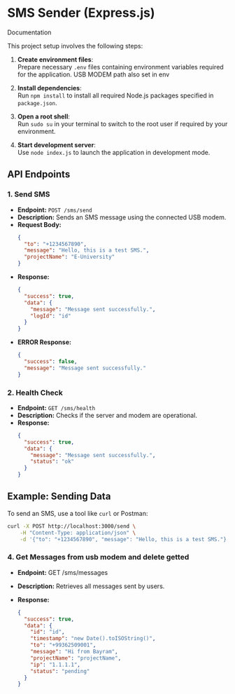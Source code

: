 # SMS Sender (Express.js)

Documentation

This project setup involves the following steps:

1. **Create environment files**:  
   Prepare necessary `.env` files containing environment variables required for the application.
   USB MODEM path also set in env

2. **Install dependencies**:  
   Run `npm install` to install all required Node.js packages specified in `package.json`.

3. **Open a root shell**:  
   Run `sudo su` in your terminal to switch to the root user if required by your environment.

4. **Start development server**:  
   Use `node index.js` to launch the application in development mode.

## API Endpoints

### 1. Send SMS

- **Endpoint:** `POST /sms/send`
- **Description:** Sends an SMS message using the connected USB modem.
- **Request Body:**
  ```json
  {
    "to": "+1234567890",
    "message": "Hello, this is a test SMS.",
    "projectName": "E-University"
  }
  ```
- **Response:**
  ```json
  {
    "success": true,
    "data": {
      "message": "Message sent successfully.",
      "logId": "id"
    }
  }
  ```
- **ERROR Response:**
  ```json
  {
    "success": false,
    "message": "Message sent successfully."
  }
  ```

### 2. Health Check

- **Endpoint:** `GET /sms/health`
- **Description:** Checks if the server and modem are operational.
- **Response:**
  ```json
  {
    "success": true,
    "data": {
      "message": "Message sent successfully.",
      "status": "ok"
    }
  }
  ```

## Example: Sending Data

To send an SMS, use a tool like `curl` or Postman:

```bash
curl -X POST http://localhost:3000/send \
    -H "Content-Type: application/json" \
    -d '{"to": "+1234567890", "message": "Hello, this is a test SMS."}'
```

### 4. Get Messages from usb modem and delete getted

- **Endpoint:** GET /sms/messages
- **Description:** Retrieves all messages sent by users.

- **Response:**
  ```json
  {
    "success": true,
    "data": {
      "id": "id",
      "timestamp": "new Date().toISOString()",
      "to": "+99362509001",
      "message": "Hi from Bayram",
      "projectName": "projectName",
      "ip": "1.1.1.1",
      "status": "pending"
    }
  }
  ```

